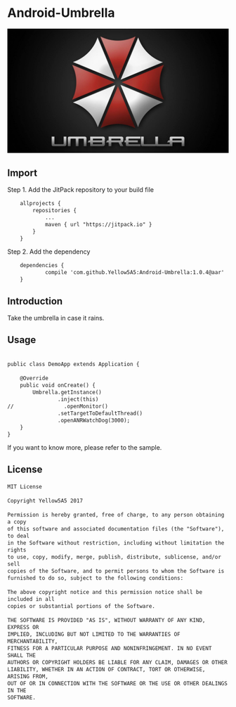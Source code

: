 # Android-Umbrella

<img src="image/umbrella.jpeg" width=850></img>

## Import

Step 1. Add the JitPack repository to your build file

```
	allprojects {
		repositories {
			...
			maven { url "https://jitpack.io" }
		}
	}
```

Step 2. Add the dependency

```
	dependencies {
	        compile 'com.github.Yellow5A5:Android-Umbrella:1.0.4@aar'
	}
```


## Introduction
Take the umbrella in case it rains.

## Usage

```

public class DemoApp extends Application {

    @Override
    public void onCreate() {
        Umbrella.getInstance()
                .inject(this)
//                .openMonitor()
                .setTargetToDefaultThread()
                .openANRWatchDog(3000);
    }
}

```

If you want to know more, please refer to the sample.

## License

	MIT License
	
	Copyright Yellow5A5 2017 
	
	Permission is hereby granted, free of charge, to any person obtaining a copy
	of this software and associated documentation files (the "Software"), to deal
	in the Software without restriction, including without limitation the rights
	to use, copy, modify, merge, publish, distribute, sublicense, and/or sell
	copies of the Software, and to permit persons to whom the Software is
	furnished to do so, subject to the following conditions:
	
	The above copyright notice and this permission notice shall be included in all
	copies or substantial portions of the Software.
	
	THE SOFTWARE IS PROVIDED "AS IS", WITHOUT WARRANTY OF ANY KIND, EXPRESS OR
	IMPLIED, INCLUDING BUT NOT LIMITED TO THE WARRANTIES OF MERCHANTABILITY,
	FITNESS FOR A PARTICULAR PURPOSE AND NONINFRINGEMENT. IN NO EVENT SHALL THE
	AUTHORS OR COPYRIGHT HOLDERS BE LIABLE FOR ANY CLAIM, DAMAGES OR OTHER
	LIABILITY, WHETHER IN AN ACTION OF CONTRACT, TORT OR OTHERWISE, ARISING FROM,
	OUT OF OR IN CONNECTION WITH THE SOFTWARE OR THE USE OR OTHER DEALINGS IN THE
	SOFTWARE.
